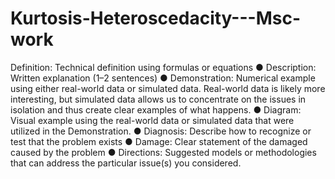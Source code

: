 # Kurtosis-Heteroscedacity---Msc-work

Definition: Technical definition using formulas or equations 
● Description: Written explanation (1–2 sentences)
● Demonstration: Numerical example using either real-world data or simulated
data. Real-world data is likely more interesting, but simulated data allows us to
concentrate on the issues in isolation and thus create clear examples of what
happens.
● Diagram: Visual example using the real-world data or simulated data that were
utilized in the Demonstration.
● Diagnosis: Describe how to recognize or test that the problem exists
● Damage: Clear statement of the damaged caused by the problem
● Directions: Suggested models or methodologies that can address the particular
issue(s) you considered.
